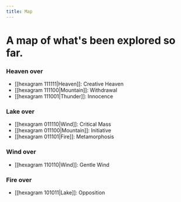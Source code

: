 ```yaml
---
title: Map
---
```

# A map of what's been explored so far.

### Heaven over
* [[hexagram 111111|Heaven]]: Creative Heaven
* [[hexagram 111100|Mountain]]: Withdrawal
* [[hexagram 111001|Thunder]]: Innocence

### Lake over
* [[hexagram 011110|Wind]]: Critical Mass
* [[hexagram 011100|Mountain]]: Initiative
* [[hexagram 011101|Fire]]: Metamorphosis

### Wind over
* [[hexagram 110110|Wind]]: Gentle Wind

### Fire over
* [[hexagram 101011|Lake]]: Opposition

